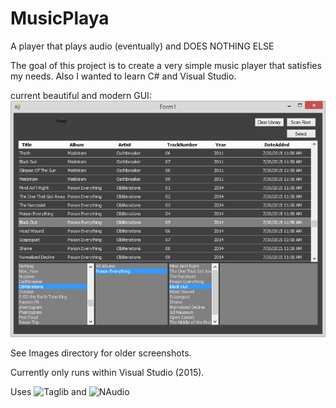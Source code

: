 # MusicPlaya
A player that plays audio (eventually) and DOES NOTHING ELSE

The goal of this project is to create a very simple music player that satisfies my needs. Also I wanted to learn C# and Visual Studio. 

current beautiful and modern GUI:
![July 30, 2015](https://raw.githubusercontent.com/nickbean01/MusicPlaya/master/Images/screenshot2015-07-30%2002.png)

See Images directory for older screenshots.

Currently only runs within Visual Studio (2015).

Uses ![Taglib](http://download.banshee.fm/taglib-sharp/) and ![NAudio](http://naudio.codeplex.com/)
